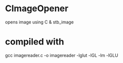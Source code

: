 # CImageOpener
opens image using C &  stb_image

# compiled with
gcc imagereader.c -o imagereader -lglut -lGL -lm -lGLU
